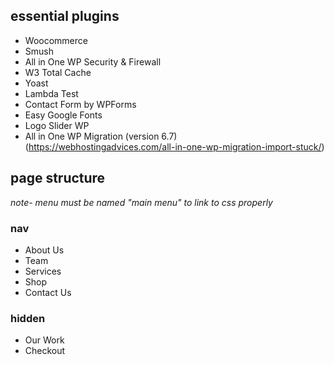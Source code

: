 ## essential plugins

* Woocommerce
* Smush
* All in One WP Security & Firewall
* W3 Total Cache
* Yoast
* Lambda Test
* Contact Form by WPForms
* Easy Google Fonts
* Logo Slider WP
* All in One WP Migration (version 6.7)
(https://webhostingadvices.com/all-in-one-wp-migration-import-stuck/)

## page structure
*note- menu must be named "main menu" to link to css properly*
### nav
* About Us
* Team
* Services
* Shop
* Contact Us

### hidden
* Our Work
* Checkout
